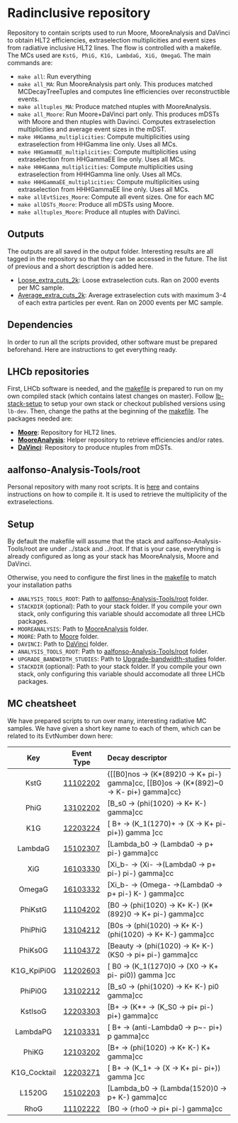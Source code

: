 # Radinclusive repository

Repository to contain scripts used to run Moore, MooreAnalysis and DaVinci to obtain HLT2 efficiencies, extraselection multiplicities and event sizes from radiative inclusive HLT2 lines.
The flow is controlled with a makefile. The MCs used are `KstG, PhiG, K1G, LambdaG, XiG, OmegaG`. The main commands are:

- `make all`: Run everything
- `make all_MA`: Run MooreAnalysis part only. This produces matched MCDecayTreeTuples and computes line efficiencies over reconstructible events.
- `make alltuples_MA`: Produce matched ntuples with MooreAnalysis.
- `make all_Moore`: Run Moore+DaVinci part only. This produces mDSTs with Moore and then ntuples with Davinci. Computes extraselection multiplicities and average event sizes in the mDST.
- `make HHGamma_multiplicities`: Compute multiplicities using extraselection from HHGamma line only. Uses all MCs.
- `make HHGammaEE_multiplicities`: Compute multiplicities using extraselection from HHGammaEE line only. Uses all MCs.
- `make HHHGamma_multiplicities`: Compute multiplicities using extraselection from HHHGamma line only. Uses all MCs.
- `make HHHGammaEE_multiplicities`: Compute multiplicities using extraselection from HHHGammaEE line only. Uses all MCs.
- `make allEvtSizes_Moore`: Compute all event sizes. One for each MC
- `make allDSTs_Moore`: Produce all mDSTs using Moore.
- `make alltuples_Moore`: Produce all ntuples with DaVinci.

## Outputs

The outputs are all saved in the output folder. Interesting results are all tagged in the repository so that they can be accessed in the future. The list of previous and a short description is added here.

- [Loose_extra_cuts_2k](https://gitlab.cern.ch/aalfonso/moore_upgrade/-/tree/Loose_extra_cuts_2k): Loose extraselection cuts. Ran on 2000 events per MC sample.
- [Average_extra_cuts_2k](https://gitlab.cern.ch/aalfonso/moore_upgrade/-/tree/Average_extra_cuts_2k): Average extraselection cuts with maximum 3-4 of each extra particles per event. Ran on 2000 events per MC sample.

## Dependencies

In order to run all the scripts provided, other software must be prepared beforehand. Here are instructions to get everything ready.

## LHCb repositories

First, LHCb software is needed, and the [makefile](makefile) is prepared to run on my own compiled stack (which contains latest changes on master). Follow [lb-stack-setup](https://gitlab.cern.ch/rmatev/lb-stack-setup) to setup your own stack or checkout published versions using `lb-dev`. Then, change the paths at the beginning of the [makefile](makefile). The packages needed are:

- **[Moore](https://gitlab.cern.ch/lhcb/Moore)**: Repository for HLT2 lines.
- **[MooreAnalysis](https://gitlab.cern.ch/lhcb/MooreAnalysis/)**: Helper repository to retrieve efficiencies and/or rates.
- **[DaVinci](https://gitlab.cern.ch/lhcb/DaVinci)**: Repository to produce ntuples from mDSTs.

## aalfonso-Analysis-Tools/root

Personal repository with many root scripts. It is [here](https://gitlab.cern.ch/aalfonso-Analysis-Tools/root) and contains instructions on how to compile it. It is used to retrieve the multiplicity of the extraselections.

## Setup

By default the makefile will assume that the stack and aalfonso-Analysis-Tools/root are under ../stack and ../root. If that is your case, everything is already configured as long as your stack has MooreAnalysis, Moore and DaVinci.

Otherwise, you need to configure the first lines in the [makefile](makefile) to match your installation paths

- `ANALYSIS_TOOLS_ROOT`: Path to [aalfonso-Analysis-Tools/root](https://gitlab.cern.ch/aalfonso-Analysis-Tools/root) folder.
- `STACKDIR` (optional): Path to your stack folder. If you compile your own stack, only configuring this variable should accomodate all three LHCb packages.
- `MOOREANALYSIS`: Path to [MooreAnalysis](https://gitlab.cern.ch/lhcb/MooreAnalysis/) folder.
- `MOORE`: Path to [Moore](https://gitlab.cern.ch/lhcb/Moore) folder.
- `DAVINCI`: Path to [DaVinci](https://gitlab.cern.ch/lhcb/DaVinci) folder.
- `ANALYSIS_TOOLS_ROOT`: Path to [aalfonso-Analysis-Tools/root](https://gitlab.cern.ch/aalfonso-Analysis-Tools/root) folder.
- `UPGRADE_BANDWIDTH_STUDIES`: Path to [Upgrade-bandwidth-studies](https://gitlab.cern.ch/lhcb-HLT/upgrade-bandwidth-studies) folder.
- `STACKDIR` (optional): Path to your stack folder. If you compile your own stack, only configuring this variable should accomodate all three LHCb packages.

## MC cheatsheet

We have prepared scripts to run over many, interesting radiative MC samples. We have given a short key name to each of them, which can be related to its EvtNumber down here:

|     Key      |                                         Event Type                                          | Decay descriptor                                                                       |
| :----------: | :-----------------------------------------------------------------------------------------: | :------------------------------------------------------------------------------------- |
|     KstG     | [11102202](http://lhcbdoc.web.cern.ch/lhcbdoc/decfiles/releases/latest/options/11102202.py) | {[[B0]nos -> (K*(892)0 -> K+ pi-) gamma]cc, [[B0]os -> (K*(892)~0 -> K- pi+) gamma]cc} |
|     PhiG     | [13102202](http://lhcbdoc.web.cern.ch/lhcbdoc/decfiles/releases/latest/options/13102202.py) | [B_s0 -> (phi(1020) -> K+ K-) gamma]cc                                                 |
|     K1G      | [12203224](http://lhcbdoc.web.cern.ch/lhcbdoc/decfiles/releases/latest/options/12203224.py) | [ B+ -> (K_1(1270)+ -> (X ->  K+ pi- pi+)) gamma ]cc                                   |
|   LambdaG    | [15102307](http://lhcbdoc.web.cern.ch/lhcbdoc/decfiles/releases/latest/options/15102307.py) | [Lambda_b0 -> (Lambda0 -> p+ pi-) gamma]cc                                             |
|     XiG      | [16103330](http://lhcbdoc.web.cern.ch/lhcbdoc/decfiles/releases/latest/options/16103330.py) | [Xi_b- -> (Xi- ->(Lambda0 -> p+ pi-) pi-) gamma]cc                                     |
|    OmegaG    | [16103332](http://lhcbdoc.web.cern.ch/lhcbdoc/decfiles/releases/latest/options/16103332.py) | [Xi_b- -> (Omega- ->(Lambda0 -> p+ pi-) K- ) gamma]cc                                  |
|   PhiKstG    | [11104202](http://lhcbdoc.web.cern.ch/lhcbdoc/decfiles/releases/latest/options/11104202.py) | [B0 -> (phi(1020) -> K+ K-) (K*(892)0 -> K+ pi-) gamma]cc                              |
|   PhiPhiG    | [13104212](http://lhcbdoc.web.cern.ch/lhcbdoc/decfiles/releases/latest/options/13104212.py) | [B0s -> (phi(1020) -> K+ K-) (phi(1020) -> K+ K-)  gamma]cc                            |
|   PhiKs0G    | [11104372](http://lhcbdoc.web.cern.ch/lhcbdoc/decfiles/releases/latest/options/11104372.py) | [Beauty -> (phi(1020) -> K+ K-) (KS0 -> pi+ pi-)  gamma]cc                             |
| K1G_KpiPi0G  | [11202603](http://lhcbdoc.web.cern.ch/lhcbdoc/decfiles/releases/latest/options/11202603.py) | [ B0 -> (K_1(1270)0 -> (X0 ->  K+ pi- pi0)) gamma ]cc                                  |
|   PhiPi0G    | [13102212](http://lhcbdoc.web.cern.ch/lhcbdoc/decfiles/releases/latest/options/13102212.py) | [B_s0 -> (phi(1020) -> K+ K-) pi0 gamma]cc                                             |
|   KstIsoG    | [12203303](http://lhcbdoc.web.cern.ch/lhcbdoc/decfiles/releases/latest/options/12203303.py) | [B+ -> (K*+ -> (K_S0 -> pi+ pi-) pi+) gamma]cc                                         |
|   LambdaPG   | [12103331](http://lhcbdoc.web.cern.ch/lhcbdoc/decfiles/releases/latest/options/12103331.py) | [ B+ -> (anti-Lambda0 -> p~- pi+) p gamma]cc                                           |
|    PhiKG     | [12103202](http://lhcbdoc.web.cern.ch/lhcbdoc/decfiles/releases/latest/options/12103202.py) | [B+ -> (phi(1020) -> K+ K-) K+ gamma]cc                                                |
| K1G_Cocktail | [12203271](http://lhcbdoc.web.cern.ch/lhcbdoc/decfiles/releases/latest/options/12203271.py) | [ B+ -> (K_1+ -> (X ->  K+ pi- pi+)) gamma ]cc                                         |
|    L1520G    | [15102203](http://lhcbdoc.web.cern.ch/lhcbdoc/decfiles/releases/latest/options/15102203.py) | [Lambda_b0 -> (Lambda(1520)0 -> p+ K-) gamma]cc                                        |
|     RhoG     | [11102222](http://lhcbdoc.web.cern.ch/lhcbdoc/decfiles/releases/latest/options/11102222.py) | [B0 -> (rho0 -> pi+ pi-) gamma]cc                                                      |
